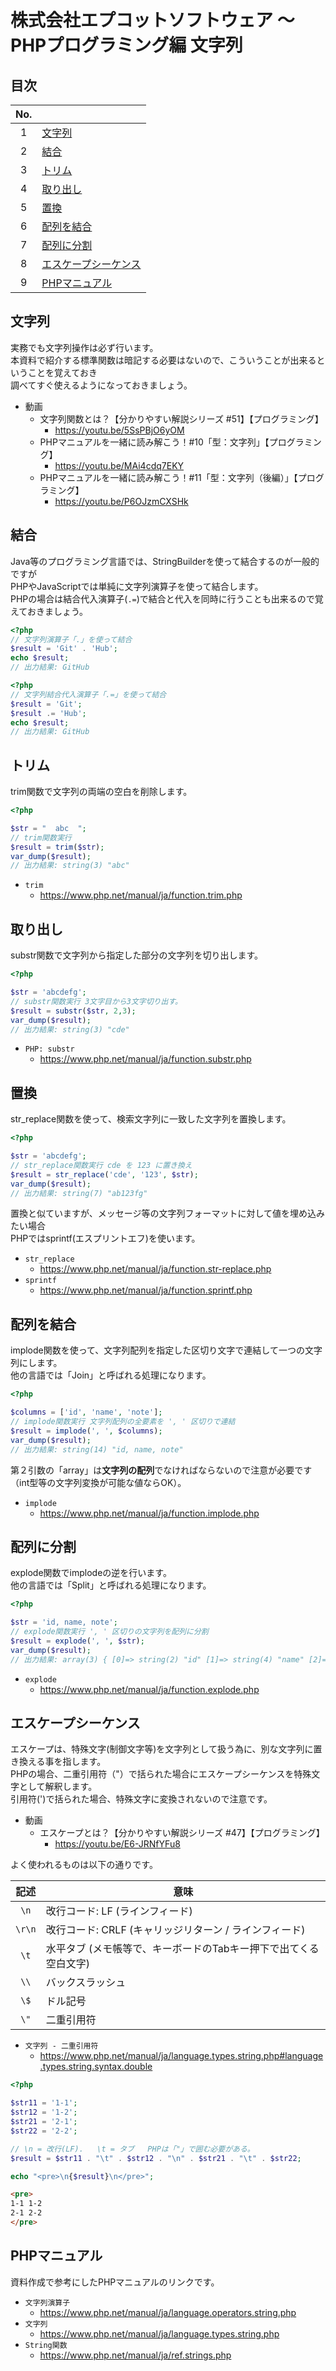 # 株式会社エプコットソフトウェア ～ PHPプログラミング編 文字列

## 目次

| No. |  |
| :---: | --- |
| 1 | [文字列](#文字列) |
| 2 | [結合](#結合) |
| 3 | [トリム](#トリム) |
| 4 | [取り出し](#取り出し) |
| 5 | [置換](#置換) |
| 6 | [配列を結合](#配列を結合) |
| 7 | [配列に分割](#配列に分割) |
| 8 | [エスケープシーケンス](#エスケープシーケンス) |
| 9 | [PHPマニュアル](#phpマニュアル) |

## 文字列

実務でも文字列操作は必ず行います。  
本資料で紹介する標準関数は暗記する必要はないので、こういうことが出来るということを覚えておき  
調べてすぐ使えるようになっておきましょう。

- 動画
  - 文字列関数とは？【分かりやすい解説シリーズ #51】【プログラミング】
    - <https://youtu.be/5SsPBjO6yOM>
  - PHPマニュアルを一緒に読み解こう！#10「型：文字列」【プログラミング】
    - <https://youtu.be/MAi4cdq7EKY>
  - PHPマニュアルを一緒に読み解こう！#11「型：文字列（後編）」【プログラミング】
    - <https://youtu.be/P6OJzmCXSHk>

## 結合

Java等のプログラミング言語では、StringBuilderを使って結合するのが一般的ですが  
PHPやJavaScriptでは単純に文字列演算子を使って結合します。  
PHPの場合は結合代入演算子(`.=`)で結合と代入を同時に行うことも出来るので覚えておきましょう。

```php
<?php
// 文字列演算子「.」を使って結合
$result = 'Git' . 'Hub';
echo $result;
// 出力結果: GitHub
```

```php
<?php
// 文字列結合代入演算子「.=」を使って結合
$result = 'Git';
$result .= 'Hub';
echo $result;
// 出力結果: GitHub
```

## トリム

trim関数で文字列の両端の空白を削除します。

```php
<?php

$str = "  abc  ";
// trim関数実行
$result = trim($str);
var_dump($result);
// 出力結果: string(3) "abc"
```

- `trim`
  - <https://www.php.net/manual/ja/function.trim.php>

## 取り出し

substr関数で文字列から指定した部分の文字列を切り出します。

```php
<?php

$str = 'abcdefg';
// substr関数実行 3文字目から3文字切り出す。
$result = substr($str, 2,3);
var_dump($result);
// 出力結果: string(3) "cde"
```

- `PHP: substr`
  - <https://www.php.net/manual/ja/function.substr.php>

## 置換

str_replace関数を使って、検索文字列に一致した文字列を置換します。

```php
<?php

$str = 'abcdefg';
// str_replace関数実行 cde を 123 に置き換え
$result = str_replace('cde', '123', $str);
var_dump($result);
// 出力結果: string(7) "ab123fg"
```

置換と似ていますが、メッセージ等の文字列フォーマットに対して値を埋め込みたい場合  
PHPではsprintf(エスプリントエフ)を使います。

- `str_replace`
  - <https://www.php.net/manual/ja/function.str-replace.php>
- `sprintf`
  - <https://www.php.net/manual/ja/function.sprintf.php>

## 配列を結合

implode関数を使って、文字列配列を指定した区切り文字で連結して一つの文字列にします。  
他の言語では「Join」と呼ばれる処理になります。

```php
<?php

$columns = ['id', 'name', 'note'];
// implode関数実行 文字列配列の全要素を ', ' 区切りで連結
$result = implode(', ', $columns);
var_dump($result);
// 出力結果: string(14) "id, name, note"
```

第２引数の「array」は**文字列の配列**でなければならないので注意が必要です（int型等の文字列変換が可能な値ならOK）。

- `implode`
  - <https://www.php.net/manual/ja/function.implode.php>

## 配列に分割

explode関数でimplodeの逆を行います。  
他の言語では「Split」と呼ばれる処理になります。

```php
<?php

$str = 'id, name, note';
// explode関数実行 ', ' 区切りの文字列を配列に分割
$result = explode(', ', $str);
var_dump($result);
// 出力結果: array(3) { [0]=> string(2) "id" [1]=> string(4) "name" [2]=> string(4) "note" }
```

- `explode`
  - <https://www.php.net/manual/ja/function.explode.php>

## エスケープシーケンス

エスケープは、特殊文字(制御文字等)を文字列として扱う為に、別な文字列に置き換える事を指します。  
PHPの場合、二重引用符（"）で括られた場合にエスケープシーケンスを特殊文字として解釈します。  
引用符(')で括られた場合、特殊文字に変換されないので注意です。

- 動画
  - エスケープとは？【分かりやすい解説シリーズ #47】【プログラミング】
    - <https://youtu.be/E6-JRNfYFu8>

よく使われるものは以下の通りです。  

| 記述 | 意味 |
| :---: | --- |
| `\n` | 改行コード: LF (ラインフィード) |
| `\r\n` | 改行コード: CRLF (キャリッジリターン / ラインフィード) |
| `\t` | 水平タブ (メモ帳等で、キーボードのTabキー押下で出てくる空白文字) |
| `\\` | バックスラッシュ |
| `\$` | ドル記号 |
| `\"` | 二重引用符 |

- `文字列 - 二重引用符`
  - <https://www.php.net/manual/ja/language.types.string.php#language.types.string.syntax.double>

```php
<?php

$str11 = '1-1';
$str12 = '1-2';
$str21 = '2-1';
$str22 = '2-2';

// \n = 改行(LF).   \t = タブ   PHPは「"」で囲む必要がある。
$result = $str11 . "\t" . $str12 . "\n" . $str21 . "\t" . $str22;

echo "<pre>\n{$result}\n</pre>";
```

```html
<pre>
1-1	1-2
2-1	2-2
</pre>
```

## PHPマニュアル

資料作成で参考にしたPHPマニュアルのリンクです。

- `文字列演算子`
  - <https://www.php.net/manual/ja/language.operators.string.php>
- `文字列`
  - <https://www.php.net/manual/ja/language.types.string.php>
- `String関数`
  - <https://www.php.net/manual/ja/ref.strings.php>
